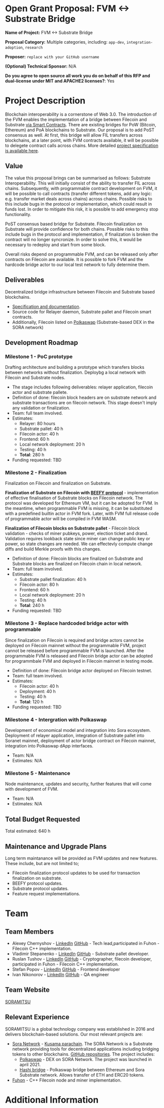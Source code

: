 # Open Grant Proposal: FVM <-> Substrate Bridge

**Name of Project:** FVM <-> Substrate Bridge

**Proposal Category:** Multiple categories, including: `app-dev`, `integration-adoption`, `research`

**Proposer:** `replace with your GitHub username`

**(Optional) Technical Sponsor:** N/A

**Do you agree to open source all work you do on behalf of this RFP and dual-license under MIT and APACHE2 licenses?**:  Yes

# Project Description

<!-- Please describe exactly what you are planning to build. Make sure to include the following: -->
<!-- - Start with the need or problem you are trying to solve with this project. -->
<!-- - Describe why your solution is going to adequately solve this problem. -->

<!-- This section should be 2-3 paragraphs long. -->
Blockchain interoperability is a cornerstone of Web 3.0. The
introduction of the FVM enables the implementation of a bridge between
Filecoin and Substrate [via Smart
Contracts](https://wiki.polkadot.network/docs/learn-bridges#via-smart-contracts). There
are existing bridges for PoW (Bitcoin, Ethereum) and PoA blockchains
to Substrate. Our proposal is to add PoST consensus as well. At
first, this bridge will allow FIL transfers across blockchains, at a
later point, with FVM contracts available, it will be possible to delegete contract calls across chains.
More detailed [project specification is available here](https://soramitsu.atlassian.net/wiki/spaces/FIL/pages/3651633155/FVM+-+Substrate+bridge).

## Value

<!-- Please describe in more detail why this proposal is valuable for the Filecoin ecosystem. Answer the following questions: -->
<!-- - What are the benefits to getting this right? -->
<!-- - What are the risks if you don't get it right? -->
<!-- - What are the risks that will make executing on this project difficult? -->

<!-- This section should be 1-3 paragraphs long. -->
The value this proposal brings can be summarised as follows: 
Substrate Interoperability. This will initially consist of the ability
to transfer FIL across chains. Subsequently, with programmable
contract development on FVM, it will be possible to call contracts
(transfer different tokens, add any logic: e.g. transfer market deals
across chains) across chains.
Possible risks to this include bugs in the protocol or
implementation, which could result in funds lost. In order to mitigate
this risk, it is possible to add emergency stop functionality.

PoST consensus based bridge for Substrate. Filecoin finalization on
Substrate will provide confidence for both chains.
Possible risks to this include bugs in the protocol and
implementation, if finalization is broken the contract will no longer
syncronize. In order to solve this, it would be necessary to redeploy and start from some block.

Overall risks depend on programmable FVM, and can be released only
after contracts on Filecoin are available. It is possible to fork FVM
and the hardcode bridge actor to our local test network to fully
determine them.

## Deliverables

<!-- Please describe in details what your final deliverable for this project will be. Include a specification of the project and what functionality the software will deliver when it is finished. -->
Decentralized bridge infrastructure between Filecoin and Substrate based blockchains.
- [Specification and documentation](https://soramitsu.atlassian.net/wiki/spaces/FIL/pages/3651633155/FVM+-+Substrate+bridge).
- Source code for Relayer daemon, Substrate pallet and Filecoin smart contracts.
- Additionally, Filecoin listed on [Polkaswap](https://polkaswap.io/) (Substrate-based DEX in
  the SORA network)

## Development Roadmap

<!-- Please break up your development work into a clear set of milestones. This section needs to be very detailed (will vary on the project, but aim for around 2 pages for this section). -->

<!-- For each milestone, please describe: -->
<!-- - The software functionality that we can expect after the completion of each milestone. This should be detailed enough that it can be used to ensure that the software meets the specification you outlined in the Deliverables. -->
<!-- - How many people will be working on each milestone and their roles -->
<!-- - The amount of funding required for each milestone -->
<!-- - How much time this milestone will take to achieve (using real dates) -->
### Milestone 1 - PoC prototype

Drafting architecture and building a prototype which transfers blocks between networks without finalization. Deploybg a local network with Filecoin and Substrate nodes.

* The stage includes following deliverables: relayer application, filecoin actor and substrate pallete.
* Definition of done: filecoin block headers are on substrate network and substrate transactions are on filecoin network. This stage doesn't imply any validation or finalization.
* Team: full team involved.
* Estimates: 
	* Relayer: 80 hours
	* Substrate pallet: 40 h
	* Filecoin actor: 40 h
	* Frontend: 60 h
	* Local network deployment: 20 h
	* Testing: 40 h
	* **Total**: 280 h
* Funding requested: TBD

### Milestone 2 - Finalization

Finalization on Filecoin and finalization on Substrate.

**Finalization of Substrate on Filecoin with [BEEFY protocol](https://github.com/paritytech/grandpa-bridge-gadget)** - implementation of effective finalisation of Substrate blocks on Filecoin network. The protocol was developed for Ethereum VM, but it can be adopted for FVM. In the meantime, when programmable FVM is missing, it can be substituted with a predefined builtin actor in FVM fork. Later, with FVM full release code of programmable actor will be compiled in FVM WASM.

**Finalization of Filecoin blocks on Substrate pallet** - Filecoin block validation - checks of miner pubkeys, power, election ticket and drand. Validation requires lookback state since miner can change public key or power, so state changes are needed. We can effectevly compute change diffs and build Merkle proofs with this changes.

* Definition of done: Filecoin blocks are finalized on Substrate and Substrate blocks are finalized on Filecoin chain in local network.
* Team: full team involved.
* Estimates: 
	* Substrate pallet finalization: 40 h
	* Filecoin actor: 80 h
	* Frontend: 60 h
	* Local network deployment: 20 h
	* Testing: 40 h
	* **Total**: 240 h
* Funding requested: TBD

### Milestone 3 - Replace hardcoded bridge actor with programmable

Since finalization on Filecoin is required and bridge actors cannot be deployed on Filecoin mainnet without the programmable FVM, project cannot be released before programmable FVM is launched. After the programmable FVM is released and Filecoin bridge actor can be adopted for programmbale FVM and deployed in Filecoin mainnet in testing mode.

* Definition of done: Filecoin bridge actor deployed on Filecoin testnet.
* Team: full team involved.
* Estimates: 
	* Filecoin actor: 40 h
	* Deployment: 40 h
	* Testing: 40 h
	* **Total**: 120 h
* Funding requested: TBD

### Milestone 4 - Intergration with Polkaswap

Development of economical model and integration into Sora ecosystem. Deployment of relayer application, integration of Substrate pallet into Soranet mainnet, deployment of actor bridge contract on Filecoin mainnet, integration into Polkaswap dApp interfaces.
* Team: N/A
* Estimates: N/A

### Milestone 5 - Maintenance 

Node maintenance, updates and security, further features that will come with development of FVM.
* Team: N/A
* Estimates: N/A

## Total Budget Requested

<!--Sum up the total requested budget across all milestones, and include that figure here. Also, please include a budget breakdown to specify how you are planning to spend these funds. -->
Total estimated: 640 h

## Maintenance and Upgrade Plans

<!-- Specify your team's long-term plans to maintain this software and upgrade it over time. -->
Long term maintanance will be provided as FVM updates and new
features. These include, but are not limited to;
- Filecoin finalization protocol updates to be used for transaction finalization on substrate.
- BEEFY protocol updates.
- Substrate protocol updates.
- Feature request implementations.

# Team

## Team Members

* Alexey Chernyshov - [LinkedIn](https://www.linkedin.com/in/alexey-chernyshov-029b3912b/) [GitHub](https://github.com/Alexey-N-Chernyshov) - Tech lead,participated in Fuhon - Filecoin C++ implementation.
* Vladimir Stepanenko - [LinkedIn](https://www.linkedin.com/in/vovac12/) [GitHub](https://github.com/vovac12) - Substrate pallet developer.
* Ruslan Tushov - [LinkedIn](https://www.linkedin.com/in/ruslan-tushov-5b4581240/) [GitHub](https://github.com/turuslan) - Cryptographer, filecoin developer, participated in Fuhon - Filecoin C++ implementation.
* Stefan Popov - [LinkedIn](https://www.linkedin.com/in/stefan-popov-072932170/) [GitHub](https://github.com/stefashkaa) - Frontend developer
* Ivan Nikonorov - [LinkedIn](https://www.linkedin.com/in/ivan-nikanorov-b6922b174/) [GitHub](https://github.com/ra9mls) - QA engineer

## Team Website

<!-- Please link to your team's website here (make sure it's `https`) -->

[SORAMITSU](https://soramitsu.co.jp/)

## Relevant Experience

<!-- Please describe (in words) your team's relevant experience, and why you think you are the right team to build this project. You can cite your team's prior experience in similar domains, doing similar dev work, individual team members' backgrounds, etc. -->
SORAMITSU is a global technology company was established in 2016 and delivers blockchain-based solutions. Our most relevant projects are:
* [Sora Network](https://sora.org) - [Kusama parachain](https://parachains.info/details/sora#about). The SORA Network is a Substrate network providing tools for decentralized applications including bridging tokens to other blockchains. [GitHub repositories](https://github.com/sora-xor). The project includes:
  * [Polkaswap](https://polkaswap.io) - DEX on SORA Network. The project was launched in april 2021.
  * [Hashi bridge](https://polkaswap.io/#/bridge) - Polkaswap bridge between Ethereum and Sora Substrate network. Allows transfer of ETH and ERC20 tokens. 
* [Fuhon](https://github.com/filecoin-project/cpp-filecoin) - C++ Filecoin node and miner implementation.

# Additional Information

<!-- Please include any additional information that you think would be useful in helping us to evaluate your proposal. -->
